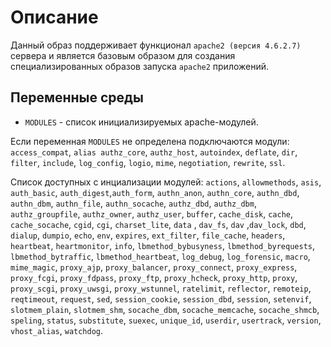 # Описание

Данный образ поддерживает функционал `apache2 (версия 4.6.2.7)` сервера 
и является базовым образом для создания специализированных образов запуска `apache2` приложений. 

## Переменные среды

- `MODULES` - список инициализируемых apache-модулей.

Если переменная `MODULES` не определена подключаются модули:
`access_compat`, `alias authz_core`, `authz_host`, `autoindex`, `deflate`, `dir`, `filter`, `include`, `log_config`, `logio`, `mime`, `negotiation`, `rewrite`, `ssl`.


Список доступных с инциализации модулей:
`actions`, `allowmethods`, `asis`, `auth_basic`, `auth_digest`,`auth_form`, `authn_anon`, `authn_core`, `authn_dbd`, `authn_dbm`, `authn_file`, `authn_socache`, `authz_dbd`, `authz_dbm`, `authz_groupfile`, `authz_owner`, `authz_user`, `buffer`, `cache_disk`, `cache`, `cache_socache`, `cgid`, `cgi`, `charset_lite`, `data` , `dav_fs`, `dav` ,`dav_lock`, `dbd`, `dialup`, `dumpio`, `echo`, `env`, `expires`, `ext_filter`, `file_cache`, `headers`, `heartbeat`, `heartmonitor`, `info`,  `lbmethod_bybusyness`, `lbmethod_byrequests`, `lbmethod_bytraffic`, `lbmethod_heartbeat`, `log_debug`, `log_forensic`, `macro`, `mime_magic`, `proxy_ajp`, `proxy_balancer`, `proxy_connect`, `proxy_express`, `proxy_fcgi`, `proxy_fdpass`, `proxy_ftp`, `proxy_hcheck`, `proxy_http`, `proxy`, `proxy_scgi`, `proxy_uwsgi`, `proxy_wstunnel`, `ratelimit`, `reflector`, `remoteip`, `reqtimeout`, `request`, `sed`, `session_cookie`, `session_dbd`, `session`, `setenvif`, `slotmem_plain`, `slotmem_shm`, `socache_dbm`, `socache_memcache`, `socache_shmcb`, `speling`, `status`, `substitute`, `suexec`, `unique_id`, `userdir`, `usertrack`, `version`, `vhost_alias`, `watchdog`.

